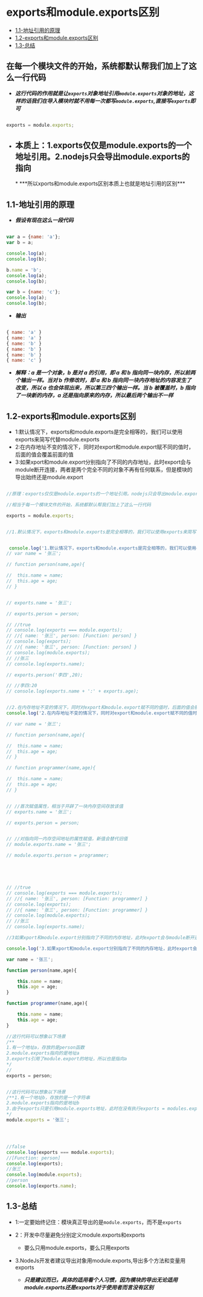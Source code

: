 # exports和module.exports区别

* [1.1-地址引用的原理](#1.1)
* [1.2-exports和module.exports区别](#1.2)
* [1.3-总结](#1.3)

## 在每一个模块文件的开始，系统都默认帮我们加上了这么一行代码

* ***这行代码的作用就是让`exports`对象地址引用`module.exports`对象的地址，这样的话我们在导入模块时就不用每一次都写`module.exports`,直接写`exports`即可***

```javascript

exports = module.exports;

```

* <h2>本质上：1.exports仅仅是module.exports的一个地址引用。2.nodejs只会导出module.exports的指向</h2>
    * ***所以xports和module.exports区别本质上也就是地址引用的区别***

## <h2 id=1.1>1.1-地址引用的原理</h2>

* ***假设有现在这么一段代码***

```javascript

var a = {name: 'a'};
var b = a;

console.log(a);
console.log(b);

b.name = 'b';
console.log(a);
console.log(b);

var b = {name: 'c'};
console.log(a);
console.log(b);

```

* ***输出***

```javascript

{ name: 'a' }
{ name: 'a' }
{ name: 'b' }
{ name: 'b' }
{ name: 'b' }
{ name: 'c' }

```

* ***解释：a 是一个对象，b 是对 a 的引用，即 a 和 b 指向同一块内存，所以前两个输出一样。当对 b 作修改时，即 a 和 b 指向同一块内存地址的内容发生了改变，所以 a 也会体现出来，所以第三四个输出一样。当 b 被覆盖时，b 指向了一块新的内存，a 还是指向原来的内存，所以最后两个输出不一样***

## <h2 id=1.2>1.2-exports和module.exports区别</h2>

* 1:默认情况下，exports和module.exports是完全相等的，我们可以使用exports来简写代替module.exports
* 2:在内存地址不变的情况下，同时对export和module.export赋不同的值时，后面的值会覆盖前面的值
* 3:如果xport和module.export分别指向了不同的内存地址，此时export会与module断开连接，两者是两个完全不同的对象不再有任何联系，但是模块的导出始终还是module.export

```javascript

//原理：exports仅仅是module.exports的一个地址引用。nodejs只会导出module.exports的指向

//相当于每一个模块文件的开始，系统都默认帮我们加上了这么一行代码

exports = module.exports;


//1.默认情况下，exports和module.exports是完全相等的，我们可以使用exports来简写代替module.exports


 console.log('1.默认情况下，exports和module.exports是完全相等的，我们可以使用exports来简写代替module.exports');
// var name = '张三';

// function person(name,age){

// 	this.name = name;
// 	this.age = age;
// }


// exports.name = '张三';

// exports.person = person;

// //true
// console.log(exports === module.exports);
// //{ name: '张三', person: [Function: person] }
// console.log(exports);
// //{ name: '张三', person: [Function: person] }
// console.log(module.exports);
// //张三
// console.log(exports.name);

// exports.person('李四',20);

// //李四:20
// console.log(exports.name + ':' + exports.age);


//2.在内存地址不变的情况下，同时对export和module.export赋不同的值时，后面的值会覆盖前面的值
console.log('2.在内存地址不变的情况下，同时对export和module.export赋不同的值时，后面的值会覆盖前面的值');

// var name = '张三';

// function person(name,age){

// 	this.name = name;
// 	this.age = age;
// }

// function programmer(name,age){

// 	this.name = name;
// 	this.age = age;
// }


// //首次赋值属性，相当于开辟了一块内存空间存放该值
// exports.name = '张三';

// exports.person = person;


// //对指向同一内存空间地址的属性赋值，新值会替代旧值
// module.exports.name = '张三';

// module.exports.person = programmer;





// //true
// console.log(exports === module.exports);
// //{ name: '张三', person: [Function: programmer] }
// console.log(exports);
// //{ name: '张三', person: [Function: programmer] }
// console.log(module.exports);
// //张三
// console.log(exports.name);

//3如果xport和module.export分别指向了不同的内存地址，此时export会与module断开连接，两者是两个完全不同的对象不再有任何联系，但是模块的导出始终还是module.export

console.log('3.如果xport和module.export分别指向了不同的内存地址，此时export会与module断开连接，两者是两个完全不同的对象不再有任何联系，但是模块的导出始终还是module.export');

var name = '张三';

function person(name,age){

	this.name = name;
	this.age = age;
}

function programmer(name,age){

	this.name = name;
	this.age = age;
}

//这行代码可以想象以下场景
/**
1.有一个地址a，存放的是person函数
2.module.exports指向的是地址a
3.exports引用了module.export的地址，所以也是指向a
*/
//
exports = person;


//这行代码可以想象以下场景
/**1.有一个地址b，存放的是一个字符串
2.module.exports指向的是地址b
3.由于exports只是引用module.exports地址，此时在没有执行exports = modules.exports这行代码之前，exports指向的还是a地址
*/
module.exports = '张三';




//false
console.log(exports === module.exports);
//[Function: person]
console.log(exports);
//张三
console.log(module.exports);
//person
console.log(exports.name);


```

## <h2 id=1.3>1.3-总结</h2>

* 1:一定要始终记住：模块真正导出的是`module.exports`，而不是`exports`

* 2：开发中尽量避免分别定义module.exports和exports
    * 要么只用module.exports，要么只用exports

* 3.NodeJs开发者建议导出对象用module.exports,导出多个方法和变量用exports
	* ***只是建议而已，具体的适用看个人习惯，因为模块的导出无论适用module.exports还是exports对于使用者而言没有区别***